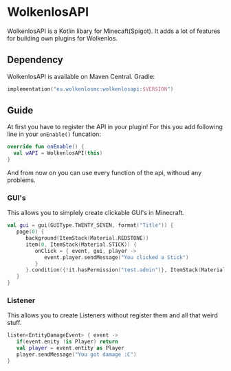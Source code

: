 # WolkenlosAPI
WolkenlosAPI is a Kotlin libary for Minecaft(Spigot). It adds a lot of features for 
building own plugins for Wolkenlos. 

## Dependency
WolkenlosAPI is available on Maven Central.
Gradle:
```kt
implementation("eu.wolkenlosmc:wolkenlosapi:$VERSION")
```
## Guide
At first you have to register the API in your plugin! For this you add following line
in your `onEnable()` funcation:
```kt
override fun onEnable() {
  val wAPI = WolkenlosAPI(this)
}
```
And from now on you can use every function of the api, withoud any problems.

### GUI's
This allows you to simplely create clickable GUI's in Minecraft.
```kt
val gui = gui(GUIType.TWENTY_SEVEN, format("Title")) {
   page(0) {
      background(ItemStack(Material.REDSTONE))
      item(0, ItemStack(Material.STICK)) {
         onClick = { event, gui, player ->
            event.player.sendMessage("You clicked a Stick")
         }
      }.condition({!it.hasPermission("test.admin")}, ItemStack(Material.BARRIER))
   }
}
```
### Listener
This allows you to create Listeners without register them and all that weird stuff.
```kt
listen<EntityDamageEvent> { event ->
   if(event.enity !is Player) return
   val player = event.entity as Player
   player.sendMessage("You got damage :C")
}
```
